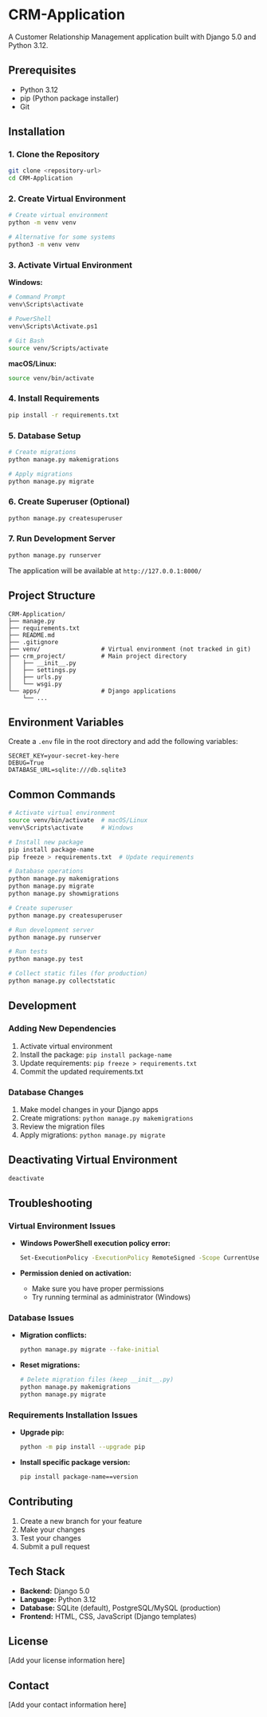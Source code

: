 # CRM-Application
A Customer Relationship Management application built with Django 5.0 and Python 3.12.

## Prerequisites

- Python 3.12 
- pip (Python package installer)
- Git

## Installation

### 1. Clone the Repository

```bash
git clone <repository-url>
cd CRM-Application
```

### 2. Create Virtual Environment

```bash
# Create virtual environment
python -m venv venv

# Alternative for some systems
python3 -m venv venv
```

### 3. Activate Virtual Environment

**Windows:**
```bash
# Command Prompt
venv\Scripts\activate

# PowerShell
venv\Scripts\Activate.ps1

# Git Bash
source venv/Scripts/activate
```

**macOS/Linux:**
```bash
source venv/bin/activate
```

### 4. Install Requirements

```bash
pip install -r requirements.txt
```

### 5. Database Setup

```bash
# Create migrations
python manage.py makemigrations

# Apply migrations
python manage.py migrate
```

### 6. Create Superuser (Optional)

```bash
python manage.py createsuperuser
```

### 7. Run Development Server

```bash
python manage.py runserver
```

The application will be available at `http://127.0.0.1:8000/`

## Project Structure

```
CRM-Application/
├── manage.py
├── requirements.txt
├── README.md
├── .gitignore
├── venv/                 # Virtual environment (not tracked in git)
├── crm_project/          # Main project directory
│   ├── __init__.py
│   ├── settings.py
│   ├── urls.py
│   └── wsgi.py
└── apps/                 # Django applications
    └── ...
```

## Environment Variables

Create a `.env` file in the root directory and add the following variables:

```env
SECRET_KEY=your-secret-key-here
DEBUG=True
DATABASE_URL=sqlite:///db.sqlite3
```

## Common Commands

```bash
# Activate virtual environment
source venv/bin/activate  # macOS/Linux
venv\Scripts\activate     # Windows

# Install new package
pip install package-name
pip freeze > requirements.txt  # Update requirements

# Database operations
python manage.py makemigrations
python manage.py migrate
python manage.py showmigrations

# Create superuser
python manage.py createsuperuser

# Run development server
python manage.py runserver

# Run tests
python manage.py test

# Collect static files (for production)
python manage.py collectstatic
```

## Development

### Adding New Dependencies

1. Activate virtual environment
2. Install the package: `pip install package-name`
3. Update requirements: `pip freeze > requirements.txt`
4. Commit the updated requirements.txt

### Database Changes

1. Make model changes in your Django apps
2. Create migrations: `python manage.py makemigrations`
3. Review the migration files
4. Apply migrations: `python manage.py migrate`

## Deactivating Virtual Environment

```bash
deactivate
```

## Troubleshooting

### Virtual Environment Issues

- **Windows PowerShell execution policy error:**
  ```bash
  Set-ExecutionPolicy -ExecutionPolicy RemoteSigned -Scope CurrentUser
  ```

- **Permission denied on activation:**
  - Make sure you have proper permissions
  - Try running terminal as administrator (Windows)

### Database Issues

- **Migration conflicts:**
  ```bash
  python manage.py migrate --fake-initial
  ```

- **Reset migrations:**
  ```bash
  # Delete migration files (keep __init__.py)
  python manage.py makemigrations
  python manage.py migrate
  ```

### Requirements Installation Issues

- **Upgrade pip:**
  ```bash
  python -m pip install --upgrade pip
  ```

- **Install specific package version:**
  ```bash
  pip install package-name==version
  ```

## Contributing

1. Create a new branch for your feature
2. Make your changes
3. Test your changes
4. Submit a pull request

## Tech Stack

- **Backend:** Django 5.0
- **Language:** Python 3.12
- **Database:** SQLite (default), PostgreSQL/MySQL (production)
- **Frontend:** HTML, CSS, JavaScript (Django templates)

## License

[Add your license information here]

## Contact

[Add your contact information here]
